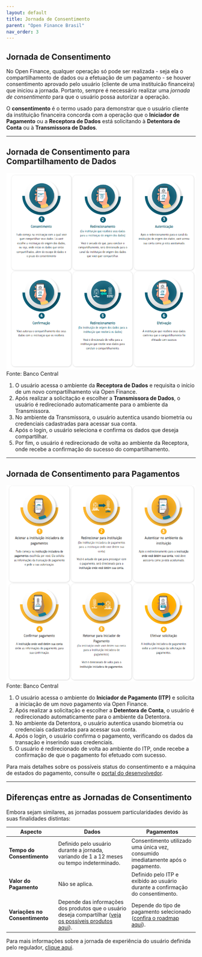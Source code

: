 ```yaml
---
layout: default
title: Jornada de Consentimento
parent: "Open Finance Brasil"
nav_order: 3
---
```

## Jornada de Consentimento

No Open Finance, qualquer operação só pode ser realizada - seja ela o compartilhamento de dados ou a efetuação de um pagamento - se houver consentimento aprovado pelo usuário (cliente de uma instituicão financeira) que iniciou a jornada. Portanto, sempre é necessário realizar uma *jornada de consentimento* para que o usuário possa autorizar a operação.

O **consentimento** é o termo usado para demonstrar que o usuário cliente da instituição financeira concorda com a operação que o **Iniciador de Pagamento** ou a **Receptora de Dados** está solicitando à **Detentora de Conta** ou à **Transmissora de Dados**.

---

## Jornada de Consentimento para Compartilhamento de Dados

![Jornada de dados](./images/jornada_dados.png)  
Fonte: Banco Central

1. O usuário acessa o ambiente da **Receptora de Dados** e requisita o início de um novo compartilhamento via Open Finance.
2. Após realizar a solicitação e escolher a **Transmissora de Dados**, o usuário é redirecionado automaticamente para o ambiente da Transmissora.
3. No ambiente da Transmissora, o usuário autentica usando biometria ou credenciais cadastradas para acessar sua conta.
4. Após o login, o usuário seleciona e confirma os dados que deseja compartilhar.
5. Por fim, o usuário é redirecionado de volta ao ambiente da Receptora, onde recebe a confirmação do sucesso do compartilhamento.

---

## Jornada de Consentimento para Pagamentos

![Jornada de dados](./images/jornada_pgtos.png)
Fonte: Banco Central

1. O usuário acessa o ambiente do **Iniciador de Pagamento (ITP)** e solicita a iniciação de um novo pagamento via Open Finance.
2. Após realizar a solicitação e escolher a **Detentora de Conta**, o usuário é redirecionado automaticamente para o ambiente da Detentora.
3. No ambiente da Detentora, o usuário autentica usando biometria ou credenciais cadastradas para acessar sua conta.
4. Após o login, o usuário confirma o pagamento, verificando os dados da transação e inserindo suas credenciais.
5. O usuário é redirecionado de volta ao ambiente do ITP, onde recebe a confirmação de que o pagamento foi efetuado com sucesso.

Para mais detalhes sobre os possíveis status do consentimento e a máquina de estados do pagamento, consulte o [portal do desenvolvedor](https://openfinancebrasil.atlassian.net/wiki/spaces/OF/pages/347078805/M+quina+de+Estados+-+v4.0.0+-+SV+Pagamentos).

---

## Diferenças entre as Jornadas de Consentimento

Embora sejam similares, as jornadas possuem particularidades devido às suas finalidades distintas:

| **Aspecto**            | **Dados**                                                                                     | **Pagamentos**                                                                        |
|-------------------------|-----------------------------------------------------------------------------------------------|---------------------------------------------------------------------------------------|
| **Tempo do Consentimento** | Definido pelo usuário durante a jornada, variando de 1 a 12 meses ou tempo indeterminado.    | Consentimento utilizado uma única vez, consumido imediatamente após o pagamento.      |
| **Valor do Pagamento**    | Não se aplica.                                                                              | Definido pelo ITP e exibido ao usuário durante a confirmação do consentimento.        |
| **Variações no Consentimento** | Depende das informações dos produtos que o usuário deseja compartilhar ([veja os possíveis produtos aqui](https://opussoftware.atlassian.net/wiki/spaces/DO/pages/582778881/Perfil+Transmissora+de+Dados#Dados-compartilhados)). | Depende do tipo de pagamento selecionado ([confira o roadmap aqui](https://opussoftware.atlassian.net/wiki/spaces/DO/pages/580517894/Perfil+Detentor+de+Conta#Roadmap-regulat%C3%B3rio)).              |

Para mais informações sobre a jornada de experiência do usuário definida pelo regulador, [clique aqui](https://openfinancebrasil.atlassian.net/wiki/spaces/OF/pages/17378535/Guia+de+Experi+ncia+do+Usu+rio).
